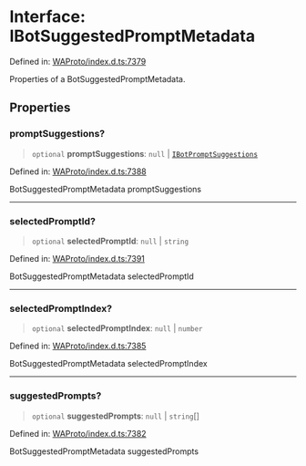 # Interface: IBotSuggestedPromptMetadata

Defined in: [WAProto/index.d.ts:7379](https://github.com/Fokusdotid/bail/blob/cf6cc85134e12081bc635cea02cc0eee74033a81/WAProto/index.d.ts#L7379)

Properties of a BotSuggestedPromptMetadata.

## Properties

### promptSuggestions?

> `optional` **promptSuggestions**: `null` \| [`IBotPromptSuggestions`](IBotPromptSuggestions.md)

Defined in: [WAProto/index.d.ts:7388](https://github.com/Fokusdotid/bail/blob/cf6cc85134e12081bc635cea02cc0eee74033a81/WAProto/index.d.ts#L7388)

BotSuggestedPromptMetadata promptSuggestions

***

### selectedPromptId?

> `optional` **selectedPromptId**: `null` \| `string`

Defined in: [WAProto/index.d.ts:7391](https://github.com/Fokusdotid/bail/blob/cf6cc85134e12081bc635cea02cc0eee74033a81/WAProto/index.d.ts#L7391)

BotSuggestedPromptMetadata selectedPromptId

***

### selectedPromptIndex?

> `optional` **selectedPromptIndex**: `null` \| `number`

Defined in: [WAProto/index.d.ts:7385](https://github.com/Fokusdotid/bail/blob/cf6cc85134e12081bc635cea02cc0eee74033a81/WAProto/index.d.ts#L7385)

BotSuggestedPromptMetadata selectedPromptIndex

***

### suggestedPrompts?

> `optional` **suggestedPrompts**: `null` \| `string`[]

Defined in: [WAProto/index.d.ts:7382](https://github.com/Fokusdotid/bail/blob/cf6cc85134e12081bc635cea02cc0eee74033a81/WAProto/index.d.ts#L7382)

BotSuggestedPromptMetadata suggestedPrompts

